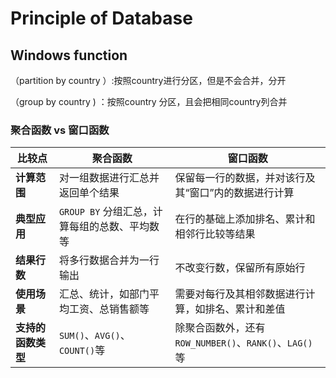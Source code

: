 # Principle of Database

## Windows function

（partition by country ）:按照country进行分区，但是不会合并，分开

（group by country ) ：按照country 分区，且会把相同country列合并

### 聚合函数 vs 窗口函数

| 比较点             | 聚合函数                                      | 窗口函数                                                |
| ------------------ | --------------------------------------------- | ------------------------------------------------------- |
| **计算范围**       | 对一组数据进行汇总并返回单个结果              | 保留每一行的数据，并对该行及其“窗口”内的数据进行计算    |
| **典型应用**       | `GROUP BY` 分组汇总，计算每组的总数、平均数等 | 在行的基础上添加排名、累计和相邻行比较等结果            |
| **结果行数**       | 将多行数据合并为一行输出                      | 不改变行数，保留所有原始行                              |
| **使用场景**       | 汇总、统计，如部门平均工资、总销售额等        | 需要对每行及其相邻数据进行计算，如排名、累计和差值      |
| **支持的函数类型** | `SUM()`、`AVG()`、`COUNT()`等                 | 除聚合函数外，还有 `ROW_NUMBER()`、`RANK()`、`LAG()` 等 |